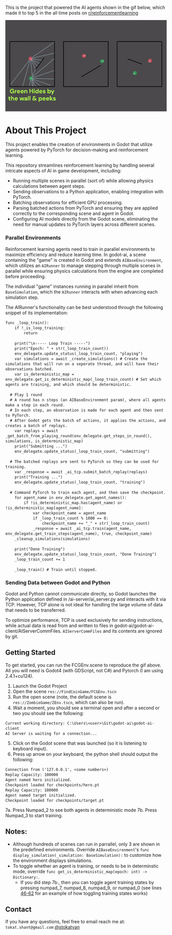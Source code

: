 This is the project that powered the AI agents shown in the gif below, which made it to top 5 in the all time posts on [r/reinforcementlearning](https://www.reddit.com/r/reinforcementlearning/comments/1hawyj5/2_ai_agents_playing_hide_and_seek_after_15/?utm_source=share&utm_medium=web3x&utm_name=web3xcss&utm_term=1&utm_content=share_button)

![gif](https://github.com/stokatyan/ReadMeMedia/blob/master/godot-ai-example.gif)

# About This Project
This project enables the creation of environments in Godot that utilize agents powered by PyTorch for decision-making and reinforcement learning.

This repository streamlines reinforcement learning by handling several intricate aspects of AI in game development, including:

- Running multiple scenes in parallel (sort of) while allowing physics calculations between agent steps.
- Sending observations to a Python application, enabling integration with PyTorch.
- Batching observations for efficient GPU processing.
- Parsing batched actions from PyTorch and ensuring they are applied correctly to the corresponding scene and agent in Godot.
- Configuring AI models directly from the Godot scene, eliminating the need for manual updates to PyTorch layers across different scenes.

### Parallel Environments
Reinforcement learning agents need to train in parallel environments to maximize efficiency and reduce learning time. In godot-ai, a scene containing the "game" is created in Godot and extends `AIBaseEnvironment`, which utilizes an `AIRunner` to manage stepping through multiple scenes in parallel while ensuring physics calculations from the engine are completed before proceeding.

The individual "game" instances running in parallel inherit from `BaseSimulation`, which the `AIRunner` interacts with when advancing each simulation step.

The AIRunner's functionality can be best understood through the following snippet of its implementation:
```gdscript
func _loop_train():
	if !_is_loop_training:
		return

	print("\n----- Loop Train -----")
	print("Epoch: " + str(_loop_train_count))
	env_delegate.update_status(_loop_train_count, "playing")
	var simulations = await _create_simulations() # Create the simulations that will run on a seperate thread, and will have their observations batched.
	var is_deterministic_map = env_delegate.get_is_deterministic_map(_loop_train_count) # Set which agents are training, and which should be deterministic.

  # Play 1 round
  # A round has n steps (an AIBaseEnvironment param), where all agents make a step in each round.
  # In each step, an observation is made for each agent and then sent to PyTorch.
  # After Godot gets the batch of actions, it applies the actions, and creates a batch of replays.
	var replays = await _get_batch_from_playing_round(env_delegate.get_steps_in_round(), simulations, is_deterministic_map)
	print("Submitting ...")
	env_delegate.update_status(_loop_train_count, "submitting")

  # The batched replays are sent to PyTorch so they can be used for training.
	var _response = await _ai_tcp.submit_batch_replay(replays)
	print("Training ...")
	env_delegate.update_status(_loop_train_count, "training")

  # Command PyTorch to train each agent, and then save the checkpoint.
	for agent_name in env_delegate.get_agent_names():
		if !is_deterministic_map.has(agent_name) or !is_deterministic_map[agent_name]:
			var checkpoint_name = agent_name
			if _loop_train_count % 1000 == 0:
				checkpoint_name += "_" + str(_loop_train_count)
			_response = await _ai_tcp.train(agent_name, env_delegate.get_train_steps(agent_name), true, checkpoint_name)
	_cleanup_simulations(simulations)

	print("Done Training")
	env_delegate.update_status(_loop_train_count, "Done Training")
	_loop_train_count += 1

	_loop_train() # Train until stopped.
```

### Sending Data between Godot and Python
Godot and Python cannot communicate directly, so Godot launches the Python application defined in /ai-server/ai_server.py and interacts with it via TCP. However, TCP alone is not ideal for handling the large volume of data that needs to be transferred.

To optimize performance, TCP is used exclusively for sending instructions, while actual data is read from and written to files in godot-ai/godot-ai-client/AIServerCommFiles. `AIServerCommFiles` and its contents are ignored by git.

## Getting Started
To get started, you can run the FCGEnv.scene to reproduce the gif above.
All you will need is Godot4 (with GDScript, not C#) and Pytorch (I am using 2.4.1+cu124).

1. Launch the Godot Project
2. Open the scene `res://FindCoinGame/FCGEnv.tscn`
3. Run the open scene (note, the default scene is `res://ZombieGame/ZEnv.tscn`, which can also be run).
4. Wait a moment, you should see a terminal open and after a second or two you should see the following:
```
Current working directory: C:\Users\<user>\Git\godot-ai\godot-ai-client
AI Server is waiting for a connection...
```
5. Click on the Godot scene that was launched (so it is listening to keyboard input).
6. Press up arrow on your keyboard, the python shell should output the following:
```
Connection from ('127.0.0.1', <some numbers>)
Replay Capacity: 100000 
Agent named hero initialized.
Checkpoint loaded for checkpoints/hero.pt
Replay Capacity: 100000
Agent named target initialized.
Checkpoint loaded for checkpoints/target.pt
```
7a. Press Numpad_2 to see both agents in deterministic mode
<OR>
7b. Press Numpad_3 to start training.

## Notes:
- Although hundreds of scenes can run in parrallel, only 3 are shown in the predefined environments.  Override `AIBaseEnvironment`'s `func display_simulation(_simulation: BaseSimulation):` to customize how the environment displays simulations.
- To toggle whether an agent is training, or needs to be in determinstic mode, override `func get_is_deterministic_map(epoch: int) -> Dictionary:`.
   - If you did step 7b., then you can toggle agent training states by pressing numpad_7, numpad_8, numpad_9, or numpad_0 (see lines [46-62](https://github.com/stokatyan/godot-ai/blob/475c6e18fe969456efcb787b39df2ebdd0694711/godot-ai-client/FindCoinGame/FCGEnv.gd#L46) for an example of how toggling training states works)

## Contact
If you have any questions, feel free to email reach me at:
`tokat.shant@gmail.com`
[@stokatyan](https://x.com/STokatyan)
